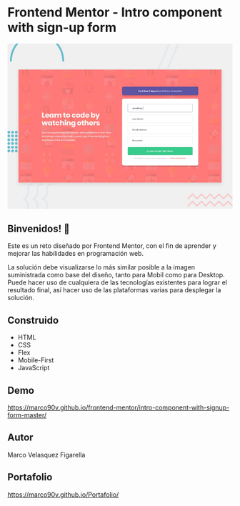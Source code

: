 # Frontend Mentor - Intro component with sign-up form

![Design preview for the Time tracking dashboard coding challenge](./design/desktop-preview.jpg)

## Binvenidos! 👋

Este es un reto diseñado por Frontend Mentor, con el fin de aprender y mejorar las habilidades en programación web.

La solución debe visualizarse lo más similar posible a la imagen suministrada como base del diseño, tanto para Mobil como para Desktop.
Puede hacer uso de cualquiera de las tecnologías existentes para lograr el resultado final, así hacer uso de las plataformas varias para desplegar la solución.

## Construido
 * HTML
 * CSS
 * Flex
 * Mobile-First
 * JavaScript
## Demo
https://marco90v.github.io/frontend-mentor/intro-component-with-signup-form-master/
## Autor
Marco Velasquez Figarella
## Portafolio
https://marco90v.github.io/Portafolio/